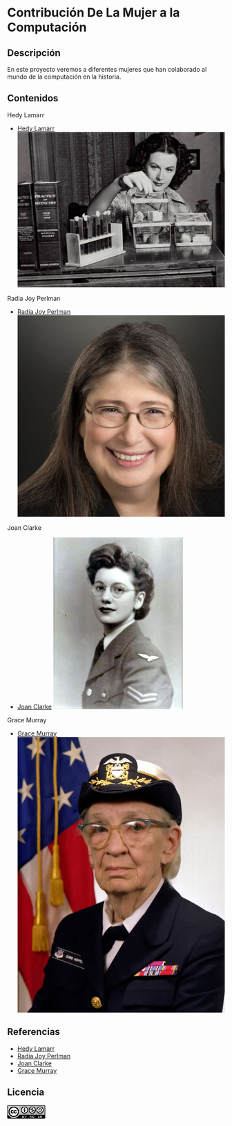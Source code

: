 # Contribución De La Mujer a la Computación

## Descripción

En este proyecto veremos a diferentes mujeres que han colaborado al mundo de la computación en la historia.

## Contenidos

Hedy Lamarr
- [Hedy Lamarr](HedyLamarr/hedyLamarr.md)
![image](HedyLamarr/hedyLamarr.jpg)

Radia Joy Perlman
- [Radia Joy Perlman](RadiaPerlman/radiaPerlman.md)
![image](RadiaPerlman/radiaPerlman.jpg)

Joan Clarke
- [Joan Clarke](JoanClarke/joanClarke.md)
![image](JoanClarke/joanClarke.jpg)

Grace Murray
- [Grace Murray](GraceMurray/graceMurray.md)
![image](GraceMurray/graceMurray.jpg)

## Referencias
- [Hedy Lamarr](https://es.wikipedia.org/wiki/Hedy_Lamarr)
- [Radia Joy Perlman](https://es.wikipedia.org/wiki/Radia_Perlman)
- [Joan Clarke](https://es.wikipedia.org/wiki/Joan_Clarke)
- [Grace Murray](https://es.wikipedia.org/wiki/Grace_Murray_Hopper)

## Licencia
![image](licencia.png)

